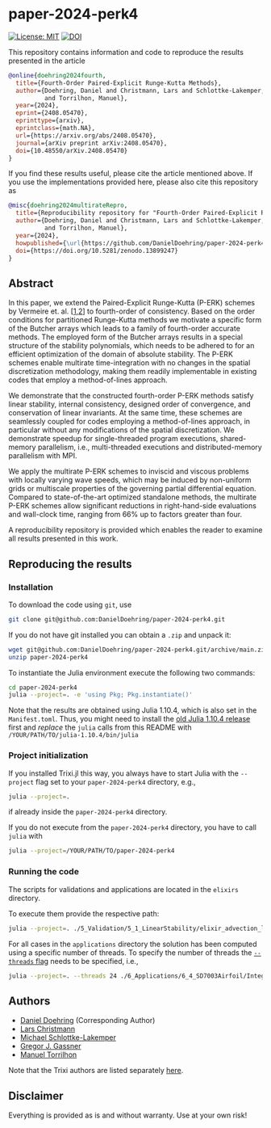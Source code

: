 # paper-2024-perk4
[![License: MIT](https://img.shields.io/badge/License-MIT-success.svg)](https://opensource.org/licenses/MIT)
[![DOI](https://zenodo.org/badge/863491454.svg)](https://doi.org/10.5281/zenodo.13899247)

This repository contains information and code to reproduce the results presented in the article
```bibtex
@online{doehring2024fourth,
  title={Fourth-Order Paired-Explicit Runge-Kutta Methods},
  author={Doehring, Daniel and Christmann, Lars and Schlottke-Lakemper, Michael and Gassner, Gregor J.
          and Torrilhon, Manuel},
  year={2024},
  eprint={2408.05470},
  eprinttype={arxiv},
  eprintclass={math.NA},
  url={https://arxiv.org/abs/2408.05470},
  journal={arXiv preprint arXiv:2408.05470},
  doi={10.48550/arXiv.2408.05470}
}
```

If you find these results useful, please cite the article mentioned above. If you use the implementations provided here, please also cite this repository as
```bibtex
@misc{doehring2024multirateRepro,
  title={Reproducibility repository for "Fourth-Order Paired-Explicit Runge-Kutta Methods"},
  author={Doehring, Daniel and Christmann, Lars and Schlottke-Lakemper, Michael and Gassner, Gregor J.
          and Torrilhon, Manuel},
  year={2024},
  howpublished={\url{https://github.com/DanielDoehring/paper-2024-perk4}},
  doi={https://doi.org/10.5281/zenodo.13899247}
}
```

## Abstract

In this paper, we extend the Paired-Explicit Runge-Kutta (P-ERK) schemes by Vermeire et. al. [[1](https://doi.org/10.1016/j.jcp.2019.05.014),[2](https://doi.org/10.1016/j.jcp.2022.111470)] to fourth-order of consistency.
Based on the order conditions for partitioned Runge-Kutta methods we motivate a specific form of the Butcher arrays which leads to a family of fourth-order accurate methods.
The employed form of the Butcher arrays results in a special structure of the stability polynomials, which needs to be adhered to for an efficient optimization of the domain of absolute stability.
The P-ERK schemes enable multirate time-integration with no changes in the spatial discretization methodology, making them readily implementable in existing codes that employ a method-of-lines approach.

We demonstrate that the constructed fourth-order P-ERK methods satisfy linear stability, internal consistency, designed order of convergence, and conservation of linear invariants.
At the same time, these schemes are seamlessly coupled for codes employing a method-of-lines approach, in particular without any modifications of the spatial discretization.
We demonstrate speedup for single-threaded program executions, shared-memory parallelism, i.e., multi-threaded executions and distributed-memory parallelism with MPI.

We apply the multirate P-ERK schemes to inviscid and viscous problems with locally varying wave speeds, which may be induced by non-uniform grids or multiscale properties of the governing partial differential equation.
Compared to state-of-the-art optimized standalone methods, the multirate P-ERK schemes allow significant reductions in right-hand-side evaluations and wall-clock time, ranging from 66% up to factors greater than four.

A reproducibility repository is provided which enables the reader to examine all results presented in this work.
## Reproducing the results

### Installation

To download the code using `git`, use 

```bash
git clone git@github.com:DanielDoehring/paper-2024-perk4.git
``` 

If you do not have git installed you can obtain a `.zip` and unpack it:
```bash
wget git@github.com:DanielDoehring/paper-2024-perk4.git/archive/main.zip
unzip paper-2024-perk4
```

To instantiate the Julia environment execute the following two commands:
```bash
cd paper-2024-perk4
julia --project=. -e 'using Pkg; Pkg.instantiate()'
```

Note that the results are obtained using Julia 1.10.4, which is also set in the `Manifest.toml`.
Thus, you might need to install the [old Julia 1.10.4 release](https://julialang.org/downloads/oldreleases/) first
and *replace* the `julia` calls from this README with
`/YOUR/PATH/TO/julia-1.10.4/bin/julia`

### Project initialization

If you installed Trixi.jl this way, you always have to start Julia with the `--project` flag set to your `paper-2024-perk4` directory, e.g.,
```bash
julia --project=.
```
if already inside the `paper-2024-perk4` directory.

If you do not execute from the `paper-2024-perk4` directory, you have to call `julia` with
```bash
julia --project=/YOUR/PATH/TO/paper-2024-perk4
```

### Running the code

The scripts for validations and applications are located in the `elixirs` directory.

To execute them provide the respective path:

```bash
julia --project=. ./5_Validation/5_1_LinearStability/elixir_advection_linear_stability.jl
```

For all cases in the `applications` directory the solution has been computed using a specific number of 
threads.
To specify the number of threads the [`--threads` flag](https://docs.julialang.org/en/v1/manual/multi-threading/#Starting-Julia-with-multiple-threads) needs to be specified, i.e., 
```bash
julia --project=. --threads 24 ./6_Applications/6_4_SD7003Airfoil/Integrators_PERK4.jl
```

## Authors

* [Daniel Doehring](https://www.acom.rwth-aachen.de/the-lab/team-people/name:daniel_doehring) (Corresponding Author)
* [Lars Christmann](https://github.com/lchristm)
* [Michael Schlottke-Lakemper](https://lakemper.eu/)
* [Gregor J. Gassner](https://www.mi.uni-koeln.de/NumSim/gregor-gassner/)
* [Manuel Torrilhon](https://www.acom.rwth-aachen.de/the-lab/team-people/name:manuel_torrilhon)

Note that the Trixi authors are listed separately [here](https://github.com/trixi-framework/paper-2024-amr-paired-rk/blob/main/Trixi.jl-v0.5.42%2Bmod/AUTHORS.md).

## Disclaimer

Everything is provided as is and without warranty. Use at your own risk!
